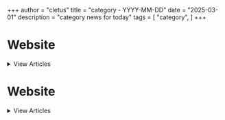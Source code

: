 +++
author = "cletus"
title = "category - YYYY-MM-DD"
date = "2025-03-01"
description = "category news for today"
tags = [
    "category",
]
+++

# Website

<details>
<summary>View Articles</summary>
<br>

[headline 1](link1)

[headline 2](link2)

</details>

# Website

<details>
<summary>View Articles</summary>
<br>

[headline 1](link1)

[headline 2](link2)

</details>
